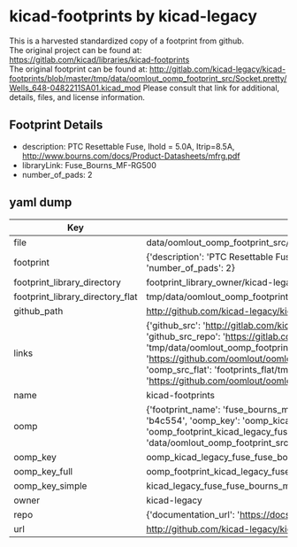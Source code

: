 # kicad-footprints by kicad-legacy  
This is a harvested standardized copy of a footprint from github.  
The original project can be found at:  
https://gitlab.com/kicad/libraries/kicad-footprints  
The original footprint can be found at:
http://gitlab.com/kicad-legacy/kicad-footprints/blob/master/tmp/data/oomlout_oomp_footprint_src/Socket.pretty/Wells_648-0482211SA01.kicad_mod
Please consult that link for additional, details, files, and license information.  
## Footprint Details
* description: PTC Resettable Fuse, Ihold = 5.0A, Itrip=8.5A, http://www.bourns.com/docs/Product-Datasheets/mfrg.pdf  
* libraryLink: Fuse_Bourns_MF-RG500  
* number_of_pads: 2  
## yaml dump  
| Key | Value |  
| --- | --- |  
| file | data/oomlout_oomp_footprint_src/kicad-footprints/Fuse.pretty/Fuse_Bourns_MF-RG500.kicad_mod |  
| footprint | {'description': 'PTC Resettable Fuse, Ihold = 5.0A, Itrip=8.5A, http://www.bourns.com/docs/Product-Datasheets/mfrg.pdf', 'libraryLink': 'Fuse_Bourns_MF-RG500', 'number_of_pads': 2} |  
| footprint_library_directory | footprint_library_owner/kicad-legacy_kicad-footprints |  
| footprint_library_directory_flat | tmp/data/oomlout_oomp_footprint_src/footprints_flat/kicad_legacy_fuse_fuse_bourns_mf_rg500/working |  
| github_path | http://github.com/kicad-legacy/kicad-footprints/blob/master/tmp/data/oomlout_oomp_footprint_src/Fuse.pretty/Fuse_Bourns_MF-RG500.kicad_mod |  
| links | {'github_src': 'http://gitlab.com/kicad-legacy/kicad-footprints/blob/master/tmp/data/oomlout_oomp_footprint_src/Socket.pretty/Wells_648-0482211SA01.kicad_mod', 'github_src_repo': 'https://gitlab.com/kicad/libraries/kicad-footprints', 'oomp_bot': 'tmp/data/oomlout_oomp_footprint_src/footprints/kicad_legacy_fuse_fuse_bourns_mf_rg500/working', 'oomp_bot_github': 'https://github.com/oomlout/oomlout_oomp_footprint_bot/tree/main/tmp/data/oomlout_oomp_footprint_src/footprints/kicad_legacy_fuse_fuse_bourns_mf_rg500/working', 'oomp_src_flat': 'footprints_flat/tmp/data/oomlout_oomp_footprint_src/footprints_flat/kicad_legacy_fuse_fuse_bourns_mf_rg500/working', 'oomp_src_flat_github': 'https://github.com/oomlout/oomlout_oomp_footprint_src/tree/main/tmp/data/oomlout_oomp_footprint_src/footprints_flat/kicad_legacy_fuse_fuse_bourns_mf_rg500/working'} |  
| name | kicad-footprints |  
| oomp | {'footprint_name': 'fuse_bourns_mf_rg500', 'library_name': 'fuse', 'md5': 'b4c5541f8df60cb3c67ec00b1f504b65', 'md5_10': 'b4c5541f8d', 'md5_5': 'b4c55', 'md5_6': 'b4c554', 'oomp_key': 'oomp_kicad_legacy_fuse_fuse_bourns_mf_rg500', 'oomp_key_extra': 'oomp_footprint_kicad_legacy_fuse_fuse_bourns_mf_rg500', 'oomp_key_full': 'oomp_footprint_kicad_legacy_fuse_fuse_bourns_mf_rg500_b4c554', 'oomp_key_simple': 'kicad_legacy_fuse_fuse_bourns_mf_rg500', 'original_filename': 'data/oomlout_oomp_footprint_src/kicad-footprints/Fuse.pretty/Fuse_Bourns_MF-RG500.kicad_mod', 'owner_name': 'kicad_legacy'} |  
| oomp_key | oomp_kicad_legacy_fuse_fuse_bourns_mf_rg500 |  
| oomp_key_full | oomp_footprint_kicad_legacy_fuse_fuse_bourns_mf_rg500 |  
| oomp_key_simple | kicad_legacy_fuse_fuse_bourns_mf_rg500 |  
| owner | kicad-legacy |  
| repo | {'documentation_url': 'https://docs.github.com/rest/repos/repos#get-a-repository', 'message': 'Not Found'} |  
| url | http://github.com/kicad-legacy/kicad-footprints |  


